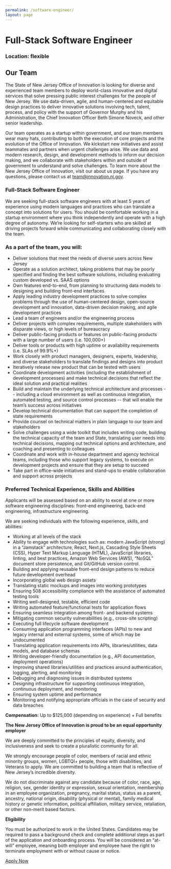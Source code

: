```yaml
---
permalink: /software-engineer/
layout: page
---
```

# Full-Stack Software Engineer

### Location: flexible

## Our Team
The State of New Jersey Office of Innovation is looking for diverse and experienced team members to deploy world-class innovative and digital services that solve pressing public interest challenges for the people of New Jersey. We use data-driven, agile, and human-centered and equitable design practices to deliver innovative solutions involving tech, talent, process, and policy with the support of Governor Murphy and his Administration, the Chief Innovation Officer Beth Simone Noveck, and other senior leadership.

Our team operates as a startup within government, and our team members wear many hats, contributing to both the execution of core projects and the evolution of the Office of Innovation. We kickstart new initiatives and assist teammates and partners when urgent challenges arise. We use data and modern research, design, and development methods to inform our decision making, and we collaborate with stakeholders within and outside of government to understand and solve challenges. To learn more about the New Jersey Office of Innovation, visit our about us page. If you have any questions, please contact us at team@innovation.nj.gov.

### Full-Stack Software Engineer

We are seeking full-stack software engineers with at least 5 years of experience using modern languages and practices who can translate a concept into solutions for users. You should be comfortable working in a startup environment where you think independently and operate with a high degree of autonomy. We’re looking for self-starters who are skilled at driving projects forward while communicating and collaborating closely with the team.

### As a part of the team, you will:

- Deliver solutions that meet the needs of diverse users across New Jersey
- Operate as a solution architect, taking problems that may be poorly specified and finding the best software solutions, including evaluating custom developed vs. SAAS options
- Own features end-to-end, from planning to structuring data models to designing and building front-end interfaces
- Apply leading industry development practices to solve complex problems through the use of human-centered design, open-source development and innovation, data-driven decision making, and agile development practices
- Lead a team of engineers and/or the engineering process
- Deliver projects with complex requirements, multiple stakeholders with disparate views, or high levels of bureaucracy
- Deliver public-facing products or features on public-facing products with a large number of users (i.e. 100,000+)
- Deliver tools or products with high uptime or availability requirements (i.e. SLAs of 99.9%+)
- Work closely with product managers, designers, experts, leadership, and diverse stakeholders to translate findings and designs into product
- Iteratively release new product that can be tested with users
- Coordinate development activities (including the establishment of development processes) and make technical decisions that reflect the ideal solution and practical realities
- Build and maintain the underlying technical architecture and processes -- including a cloud environment as well as continuous integration, automated testing, and source control processes -- that will enable the team’s success across initiatives
- Develop technical documentation that can support the completion of state requirements
- Provide counsel on technical matters in plain language to our team and stakeholders
- Solve challenges using a wide toolkit that includes writing code, building the technical capacity of the team and State, translating user needs into technical decisions, mapping out technical options and architecture, and coaching and presenting to colleagues
- Coordinate and work with in-house department and agency technical teams, including those who support legacy systems, to execute on development projects and ensure that they are setup to succeed
- Take part in office-wide initiatives and stand-ups to enable collaboration and support across projects

### Preferred Technical Experience, Skills and Abilities

Applicants will be assessed based on an ability to excel at one or more software engineering disciplines: front-end engineering, back-end engineering, infrastructure engineering.

We are seeking individuals with the following experience, skills, and abilities:

- Working at all levels of the stack
- Ability to engage with technologies such as: modern JavaScript (strong) in a “Jamstack” architecture, React, Next.js, Cascading Style Sheets (CSS), Hyper Text Markup Language (HTML), JavaScript libraries, linting, and best practices, Amazon Web Services (AWS), “NoSQL” document store persistence, and Git/GitHub version control.
- Building and applying reusable front-end design patterns to reduce future development overhead
- Incorporating global web design assets
- Translating static mockups and images into working prototypes
- Ensuring 508 accessibility compliance with the assistance of automated testing tools
- Writing well-designed, testable, efficient code
- Writing automated feature/functional tests for application flows
- Ensuring seamless integration among front- and backend systems
- Mitigating common security vulnerabilities (e.g., cross-site scripting)
- Executing full lifecycle software development
- Consuming application programming interfaces (APIs) to new and legacy internal and external systems, some of which may be undocumented
- Translating application requirements into APIs, libraries/utilities, data models, and database schemas
- Writing developer-friendly documentation (e.g., API documentation, deployment operations)
- Improving shared libraries/utilities and practices around authentication, logging, alerting, and monitoring
- Debugging and diagnosing issues in distributed systems
- Designing infrastructure for supporting continuous integration, continuous deployment, and monitoring
- Ensuring system uptime and performance
- Monitoring and notifying appropriate officials in the case of security and data breaches

**Compensation:** Up to $125,000 (depending on experience) + Full benefits

**The New Jersey Office of Innovation is proud to be an equal opportunity employer**

We are deeply committed to the principles of equity, diversity, and inclusiveness and seek to create a pluralistic community for all.

We strongly encourage people of color, members of racial and ethnic minority groups, women, LGBTQI+ people, those with disabilities, and Veterans to apply. We are committed to building a team that is reflective of New Jersey’s incredible diversity.  

We do not discriminate against any candidate because of color, race, age, religion, sex, gender identity or expression, sexual orientation, membership in an employee organization, pregnancy, marital status, status as a parent, ancestry, national origin, disability (physical or mental), family medical history or genetic information, political affiliation, military service, retaliation, or other non-merit based factors.

**Eligibility**

You must be authorized to work in the United States. Candidates may be required to pass a background check and complete additional steps as part of the application and onboarding process. You will be considered an “at-will” employee, meaning both employer and employee have the right to terminate employment with or without cause or notice.   

<a class="usa-button" href="/software-engineer/">Apply Now</a>
